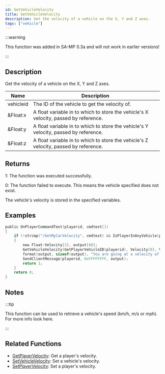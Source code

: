 ```yaml
---
id: GetVehicleVelocity
title: GetVehicleVelocity
description: Get the velocity of a vehicle on the X, Y and Z axes.
tags: ["vehicle"]
---
```


:::warning

This function was added in SA-MP 0.3a and will not work in earlier versions!

:::

## Description

Get the velocity of a vehicle on the X, Y and Z axes.

| Name      | Description                                                                          |
| --------- | ------------------------------------------------------------------------------------ |
| vehicleid | The ID of the vehicle to get the velocity of.                                        |
| &Float:x  | A float variable in to which to store the vehicle's X velocity, passed by reference. |
| &Float:y  | A float variable in to which to store the vehicle's Y velocity, passed by reference. |
| &Float:z  | A float variable in to which to store the vehicle's Z velocity, passed by reference. |

## Returns

1: The function was executed successfully.

0: The function failed to execute. This means the vehicle specified does not exist.

The vehicle's velocity is stored in the specified variables.

## Examples

```c
public OnPlayerCommandText(playerid, cmdtext[])
{
    if (!strcmp("/GetMyCarVelocity", cmdtext) && IsPlayerInAnyVehicle(playerid))
    {
        new Float:Velocity[3], output[80];
        GetVehicleVelocity(GetPlayerVehicleID(playerid), Velocity[0], Velocity[1], Velocity[2]);
        format(output, sizeof(output), "You are going at a velocity of X%f, Y%f, Z%f", Velocity[0], Velocity[1], Velocity[2]);
        SendClientMessage(playerid, 0xFFFFFFFF, output);
        return 1;
    }
    return 0;
}
```

## Notes

:::tip

This function can be used to retrieve a vehicle's speed (km/h, m/s or mph). For more info look here.

:::

## Related Functions

- [GetPlayerVelocity](../functions/GetPlayerVelocity.md): Get a player's velocity.
- [SetVehicleVelocity](../functions/SetVehicleVelocity.md): Set a vehicle's velocity.
- [SetPlayerVelocity](../functions/SetPlayerVelocity.md): Set a player's velocity.
